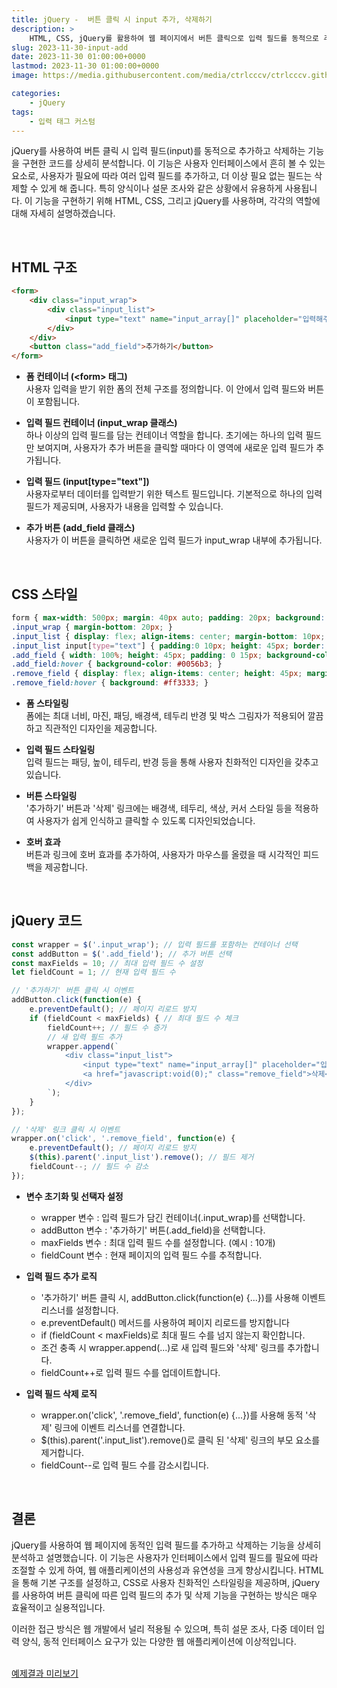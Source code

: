 ```yaml
---
title: jQuery -  버튼 클릭 시 input 추가, 삭제하기
description: >  
    HTML, CSS, jQuery를 활용하여 웹 페이지에서 버튼 클릭으로 입력 필드를 동적으로 추가하고 삭제하는 기능을 구현한 방법을 상세히 설명합니다. 이 기능은 설문 조사 및 다양한 양식에서 유용합니다.
slug: 2023-11-30-input-add
date: 2023-11-30 01:00:00+0000
lastmod: 2023-11-30 01:00:00+0000
image: https://media.githubusercontent.com/media/ctrlcccv/ctrlcccv.github.io/master/assets/img/post/2023-11-30-input-add.webp

categories:
    - jQuery
tags:
    - 입력 태그 커스텀
---
```

jQuery를 사용하여 버튼 클릭 시 입력 필드(input)를 동적으로 추가하고 삭제하는 기능을 구현한 코드를 상세히 분석합니다. 이 기능은 사용자 인터페이스에서 흔히 볼 수 있는 요소로, 사용자가 필요에 따라 여러 입력 필드를 추가하고, 더 이상 필요 없는 필드는 삭제할 수 있게 해 줍니다. 특히 양식이나 설문 조사와 같은 상황에서 유용하게 사용됩니다. 이 기능을 구현하기 위해 HTML, CSS, 그리고 jQuery를 사용하며, 각각의 역할에 대해 자세히 설명하겠습니다.    


<div class="ads_wrap">
<ins class="adsbygoogle"
     style="display:block; text-align:center;"
     data-ad-layout="in-article"
     data-ad-format="fluid"
     data-ad-client="ca-pub-8535540836842352"
     data-ad-slot="2974559225"></ins>
<script>
     (adsbygoogle = window.adsbygoogle || []).push({});
</script>
</div>

<br>

## HTML 구조
```html
<form>
    <div class="input_wrap">
        <div class="input_list">
            <input type="text" name="input_array[]" placeholder="입력해주세요." />
        </div>
    </div>
    <button class="add_field">추가하기</button>
</form>
```
* **폼 컨테이너 (&lt;form&gt; 태그)**  
사용자 입력을 받기 위한 폼의 전체 구조를 정의합니다. 이 안에서 입력 필드와 버튼이 포함됩니다.

* **입력 필드 컨테이너 (input_wrap 클래스)**  
하나 이상의 입력 필드를 담는 컨테이너 역할을 합니다. 초기에는 하나의 입력 필드만 보여지며, 사용자가 추가 버튼을 클릭할 때마다 이 영역에 새로운 입력 필드가 추가됩니다.

* **입력 필드 (input[type="text"])**   
사용자로부터 데이터를 입력받기 위한 텍스트 필드입니다. 기본적으로 하나의 입력 필드가 제공되며, 사용자가 내용을 입력할 수 있습니다.

* **추가 버튼 (add_field 클래스)**  
사용자가 이 버튼을 클릭하면 새로운 입력 필드가 input_wrap 내부에 추가됩니다.  

<br>

## CSS 스타일
```css
form { max-width: 500px; margin: 40px auto; padding: 20px; background: #fff; border-radius: 8px; box-shadow: 0 0 10px rgba(0,0,0,0.1); } 
.input_wrap { margin-bottom: 20px; } 
.input_list { display: flex; align-items: center; margin-bottom: 10px; } 
.input_list input[type="text"] { padding:0 10px; height: 45px; border: 1px solid #ddd; border-radius: 4px; flex-grow: 1; } 
.add_field { width: 100%; height: 45px; padding: 0 15px; background-color: #007bff; border: none; border-radius: 4px; color: white; cursor: pointer; transition: background-color 0.3s ease; } 
.add_field:hover { background-color: #0056b3; } 
.remove_field { display: flex; align-items: center; height: 45px; margin-left: 6px; padding:0 15px; background: #ff4d4d; border-radius:4px; color: #fff; cursor: pointer; text-decoration: none; } 
.remove_field:hover { background: #ff3333; } 
```
* **폼 스타일링**  
폼에는 최대 너비, 마진, 패딩, 배경색, 테두리 반경 및 박스 그림자가 적용되어 깔끔하고 직관적인 디자인을 제공합니다.

* **입력 필드 스타일링**  
입력 필드는 패딩, 높이, 테두리, 반경 등을 통해 사용자 친화적인 디자인을 갖추고 있습니다.

* **버튼 스타일링**  
'추가하기' 버튼과 '삭제' 링크에는 배경색, 테두리, 색상, 커서 스타일 등을 적용하여 사용자가 쉽게 인식하고 클릭할 수 있도록 디자인되었습니다.

* **호버 효과**    
버튼과 링크에 호버 효과를 추가하여, 사용자가 마우스를 올렸을 때 시각적인 피드백을 제공합니다.


<div class="ads_wrap">
<ins class="adsbygoogle"
     style="display:block; text-align:center;"
     data-ad-layout="in-article"
     data-ad-format="fluid"
     data-ad-client="ca-pub-8535540836842352"
     data-ad-slot="2974559225"></ins>
<script>
     (adsbygoogle = window.adsbygoogle || []).push({});
</script>
</div>

<br>

## jQuery 코드
```js
const wrapper = $('.input_wrap'); // 입력 필드를 포함하는 컨테이너 선택
const addButton = $('.add_field'); // 추가 버튼 선택
const maxFields = 10; // 최대 입력 필드 수 설정
let fieldCount = 1; // 현재 입력 필드 수

// '추가하기' 버튼 클릭 시 이벤트
addButton.click(function(e) {
    e.preventDefault(); // 페이지 리로드 방지
    if (fieldCount < maxFields) { // 최대 필드 수 체크
        fieldCount++; // 필드 수 증가
        // 새 입력 필드 추가
        wrapper.append(`
            <div class="input_list">
                <input type="text" name="input_array[]" placeholder="입력해주세요." />
                <a href="javascript:void(0);" class="remove_field">삭제</a>
            </div>
        `);
    }
});

// '삭제' 링크 클릭 시 이벤트
wrapper.on('click', '.remove_field', function(e) {
    e.preventDefault(); // 페이지 리로드 방지
    $(this).parent('.input_list').remove(); // 필드 제거
    fieldCount--; // 필드 수 감소
});
```

* **변수 초기화 및 선택자 설정** 
  * wrapper 변수 : 입력 필드가 담긴 컨테이너(.input_wrap)를 선택합니다.
  * addButton 변수 : '추가하기' 버튼(.add_field)을 선택합니다.
  * maxFields 변수 : 최대 입력 필드 수를 설정합니다. (예시 : 10개)
  * fieldCount 변수 : 현재 페이지의 입력 필드 수를 추적합니다.

* **입력 필드 추가 로직**  
  * '추가하기' 버튼 클릭 시, addButton.click(function(e) {...})를 사용해 이벤트 리스너를 설정합니다.
  * e.preventDefault() 메서드를 사용하여 페이지 리로드를 방지합니다
  * if (fieldCount < maxFields)로 최대 필드 수를 넘지 않는지 확인합니다.
  * 조건 충족 시 wrapper.append(...)로 새 입력 필드와 '삭제' 링크를 추가합니다.
  * fieldCount++로 입력 필드 수를 업데이트합니다.

* **입력 필드 삭제 로직**  
  * wrapper.on('click', '.remove_field', function(e) {...})를 사용해 동적 '삭제' 링크에 이벤트 리스너를 연결합니다.
  * $(this).parent('.input_list').remove()로 클릭 된 '삭제' 링크의 부모 요소를 제거합니다.
  * fieldCount--로 입력 필드 수를 감소시킵니다.  

<br>

## 결론
jQuery를 사용하여 웹 페이지에 동적인 입력 필드를 추가하고 삭제하는 기능을 상세히 분석하고 설명했습니다. 이 기능은 사용자가 인터페이스에서 입력 필드를 필요에 따라 조절할 수 있게 하여, 웹 애플리케이션의 사용성과 유연성을 크게 향상시킵니다. HTML을 통해 기본 구조를 설정하고, CSS로 사용자 친화적인 스타일링을 제공하며, jQuery를 사용하여 버튼 클릭에 따른 입력 필드의 추가 및 삭제 기능을 구현하는 방식은 매우 효율적이고 실용적입니다.  

이러한 접근 방식은 웹 개발에서 널리 적용될 수 있으며, 특히 설문 조사, 다중 데이터 입력 양식, 동적 인터페이스 요구가 있는 다양한 웹 애플리케이션에 이상적입니다.   
<br>

<div class="btn_wrap">
    <a target="_blank" href="https://ctrlcccv.github.io/ctrlcccv-demo/2023-11-30-input-add/">예제결과 미리보기</a>
</div>
